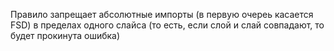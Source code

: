 Правило запрещает абсолютные импорты (в первую очереь касается FSD) в пределах одного слайса (то есть, если слой и слай совпадают, то будет прокинута ошибка)
